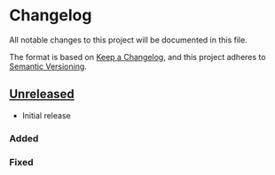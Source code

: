 # Changelog

All notable changes to this project will be documented in this file.

The format is based on [Keep a Changelog](https://keepachangelog.com/en/1.0.0/),
and this project adheres to [Semantic Versioning](https://semver.org/spec/v2.0.0.html).

## [Unreleased]

- Initial release

### Added

### Fixed

[unreleased]: https://github.com/itk-dev-rpa/masseoprettelse-kmd-nova/compare/develop...feature/first_edition
